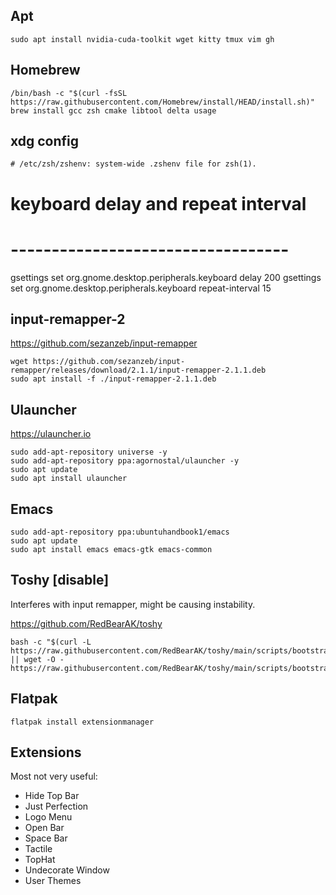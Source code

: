 ## Apt

```
sudo apt install nvidia-cuda-toolkit wget kitty tmux vim gh
```

## Homebrew

```
/bin/bash -c "$(curl -fsSL https://raw.githubusercontent.com/Homebrew/install/HEAD/install.sh)"
brew install gcc zsh cmake libtool delta usage
```

## xdg config

```
# /etc/zsh/zshenv: system-wide .zshenv file for zsh(1).
```

# keyboard delay and repeat interval
# ----------------------------------
gsettings set org.gnome.desktop.peripherals.keyboard delay 200
gsettings set org.gnome.desktop.peripherals.keyboard repeat-interval 15

## input-remapper-2

https://github.com/sezanzeb/input-remapper
```
wget https://github.com/sezanzeb/input-remapper/releases/download/2.1.1/input-remapper-2.1.1.deb
sudo apt install -f ./input-remapper-2.1.1.deb
```

## Ulauncher

https://ulauncher.io

```
sudo add-apt-repository universe -y
sudo add-apt-repository ppa:agornostal/ulauncher -y
sudo apt update
sudo apt install ulauncher
```

## Emacs

```
sudo add-apt-repository ppa:ubuntuhandbook1/emacs
sudo apt update
sudo apt install emacs emacs-gtk emacs-common
```

## Toshy [disable]

Interferes with input remapper, might be causing instability.

https://github.com/RedBearAK/toshy

```
bash -c "$(curl -L https://raw.githubusercontent.com/RedBearAK/toshy/main/scripts/bootstrap.sh || wget -O - https://raw.githubusercontent.com/RedBearAK/toshy/main/scripts/bootstrap.sh)"
```

## Flatpak

```
flatpak install extensionmanager
```

## Extensions

Most not very useful:

- Hide Top Bar
- Just Perfection
- Logo Menu
- Open Bar
- Space Bar
- Tactile
- TopHat
- Undecorate Window
- User Themes

